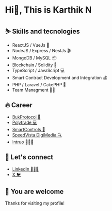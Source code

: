# Hi👋, This is Karthik N

## ⛷️ Skills and tecnologies
<div>
<ul>
<li>ReactJS / VueJs 🦾</li>
<li>NodeJS / Express / NestJs 🎬</li>
<li>MongoDB / MySQL 📦</li>
<li>Blockchain / Solidity 🔗</li>
<li>TypeScript / JavaScript 💻</li>
<li>Smart Contract Development and Integration 💰</li>
<li>PHP / Laravel / CakePHP 🐘</li>
<li>Team Managment 💁🏻</li>
</ul>
</div>

## 🔥 Career
<div>
<ul>
<li><a href="https://bukprotocol.io/" target="_blank">BukProtocol 🏨</a></li>
<li><a href="https://polytrade.finance/" target="_blank">Polytrade 💻</a></li>
<li><a href="https://smartcontrols.in/" target="_blank">SmartControls 🛂</a></li>
<li><a href="https://www.growthstory.in/" target="_blank">SpeedVista DigiMedia 🔍</a></li>
<li><a href="https://www.crunchbase.com/organization/intruo-com" target="_blank">Intruo 👷🏻‍♂️</a></li>
</ul>
</div>

## 🤝 Let's connect
<div>
<ul>
<li><a href="https://www.linkedin.com/in/karthik-n-fullstack-engineer/" target="_blank">LinkedIn 🧑🏻‍💻</a></li>
<li><a href="https://x.com/karthikn503" target="_blank">X 🐦</a></li>
</ul>
</div>

## 🙌 You are welcome
Thanks for visiting my profile!
